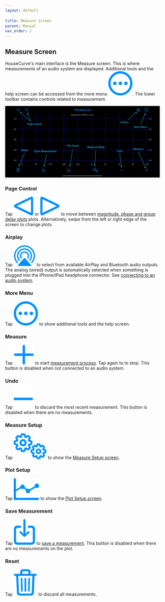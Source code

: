 ```yaml
---
layout: default

title: Measure Screen
parent: Manual
nav_order: 2
---
```


## Measure Screen
HouseCurve's main interface is the Measure screen.  This is where measurements of an audio system are displayed.  Additional tools and the help screen can be accessed from the more menu <img src="/assets/img/more.png" alt="More" class="app-icon">.  The lower toolbar contains controls related to measurement.

![Measure screen](/assets/img/measure_screen.png "housecurve Measure screen")

### Page Control
Tap <img src="/assets/img/pageleft.png" alt="Page Left" class="app-icon"> or <img src="/assets/img/pageright.png" alt="Page Right" class="app-icon"> to move between [magnitude, phase and group delay plots](../usage/plots.md) plots.  Alternatively, swipe from the left or right edge of the screen to change plots.

### Airplay
Tap <img src="/assets/img/airplay.png" alt="AirPlay" class="app-icon"> to select from available AirPlay and Bluetooth audio outputs.  The analog (wired) output is automatically selected when something is plugged into the iPhone/iPad headphone connector.  See [connecting to an audio system](../usage/connection.md).

### More Menu
Tap <img src="/assets/img/more.png" alt="More" class="app-icon"> to show additional tools and the help screen.

### Measure
Tap <img src="/assets/img/measure.png" alt="Measure" class="app-icon"> to start [measurement process](../usage/measurement_process.md).  Tap again to to stop.  This button is disabled when not connected to an audio system.

### Undo
Tap <img src="/assets/img/undo.png" alt="Undo" class="app-icon"> to discard the most recent measurement.  This button is disabled when there are no measurements.

### Measure Setup
Tap <img src="/assets/img/setup.png" alt="Measure Setup" class="app-icon"> to show the [Measure Setup screen](measure_setup.md).

### Plot Setup
Tap <img src="/assets/img/plot.png" alt="Plot Setup" class="app-icon"> to show the [Plot Setup screen](plot_setup.md).

### Save Measurement
Tap <img src="/assets/img/save.png" alt="Save" class="app-icon"> to [save a measurement](plot_setup.md#saved-measurement).  This button is disabled when there are no measurements on the plot.

### Reset
Tap <img src="/assets/img/reset.png" alt="Reset" class="app-icon"> to discard all measurements.





